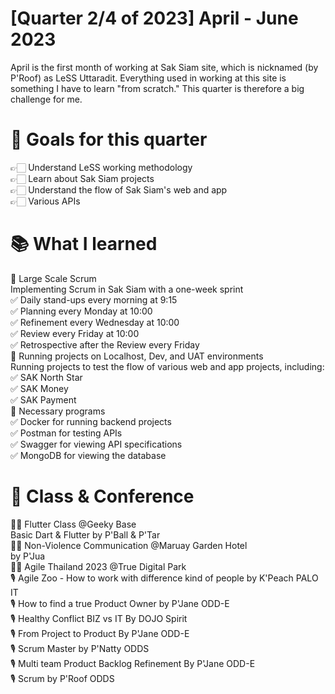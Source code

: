 # [Quarter 2/4 of 2023] April - June 2023
April is the first month of working at Sak Siam site, which is nicknamed (by P'Roof) as LeSS Uttaradit. Everything used in working at this site is something I have to learn "from scratch." This quarter is therefore a big challenge for me.

# 🎯 Goals for this quarter
👉🏻 Understand LeSS working methodology<br />
👉🏻 Learn about Sak Siam projects<br />
👉🏻 Understand the flow of Sak Siam's web and app<br />
👉🏻 Various APIs

# 📚 What I learned
🚀 Large Scale Scrum<br />
Implementing Scrum in Sak Siam with a one-week sprint<br />
✅ Daily stand-ups every morning at 9:15<br />
✅ Planning every Monday at 10:00<br />
✅ Refinement every Wednesday at 10:00<br />
✅ Review every Friday at 10:00<br />
✅ Retrospective after the Review every Friday<br />
🚀 Running projects on Localhost, Dev, and UAT environments<br />
Running projects to test the flow of various web and app projects, including:<br />
✅ SAK North Star<br />
✅ SAK Money<br />
✅ SAK Payment<br />
🚀 Necessary programs<br />
✅ Docker for running backend projects<br />
✅ Postman for testing APIs<br />
✅ Swagger for viewing API specifications<br />
✅ MongoDB for viewing the database<br />

# 🎤 Class & Conference
✍🏻 Flutter Class @Geeky Base<br />
Basic Dart & Flutter by P'Ball & P'Tar<br />
✍🏻 Non-Violence Communication @Maruay Garden Hotel<br />
by P'Jua<br />
✍🏻 Agile Thailand 2023 @True Digital Park<br />
🎙️ Agile Zoo - How to work with difference kind of people by K'Peach PALO IT<br />
🎙️ How to find a true Product Owner by P'Jane ODD-E<br />
🎙️ Healthy Conflict BIZ vs IT By DOJO Spirit<br />
🎙️ From Project to Product By P'Jane ODD-E<br />
🎙️ Scrum Master by P'Natty ODDS<br />
🎙️ Multi team Product Backlog Refinement By P'Jane ODD-E<br />
🎙️ Scrum by P'Roof ODDS<br />
